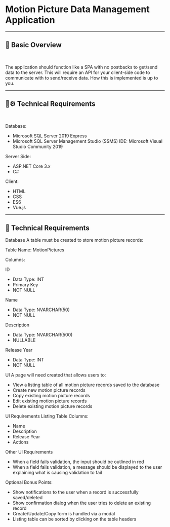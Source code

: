 # Motion Picture Data Management Application


***
## 📘 Basic Overview


<br>

The application should function like a SPA with no postbacks to get/send data to the server. This will require an API for your client-side code to communicate with to send/receive data. How this is implemented is up to you.

***
## 🚀⚙️ Technical Requirements

<br>

Database:

- Microsoft SQL Server 2019 Express
- Microsoft SQL Server Management Studio (SSMS)
IDE: Microsoft Visual Studio Community 2019

Server Side:

- ASP.NET Core 3.x
- C#

Client:

- HTML
- CSS
- ES6
- Vue.js

***
## 🚀 Technical Requirements

Database
A table must be created to store motion picture records:

Table Name: MotionPictures

Columns:

ID
- Data Type: INT
- Primary Key
- NOT NULL

Name
- Data Type: NVARCHAR(50)
- NOT NULL

Description
- Data Type: NVARCHAR(500)
- NULLABLE

Release Year
- Data Type: INT
- NOT NULL

UI
A page will need created that allows users to:

- View a listing table of all motion picture records saved to the database
- Create new motion picture records
- Copy existing motion picture records
- Edit existing motion picture records
- Delete existing motion picture records

UI Requirements
Listing Table Columns:

- Name
- Description
- Release Year
- Actions

Other UI Requirements
- When a field fails validation, the input should be outlined in red
- When a field fails validation, a message should be displayed to the user explaining what is causing validation to fail

Optional Bonus Points:

- Show notifications to the user when a record is successfully saved/deleted
- Show confirmation dialog when the user tries to delete an existing record
- Create/Update/Copy form is handled via a modal
- Listing table can be sorted by clicking on the table headers

<br>




